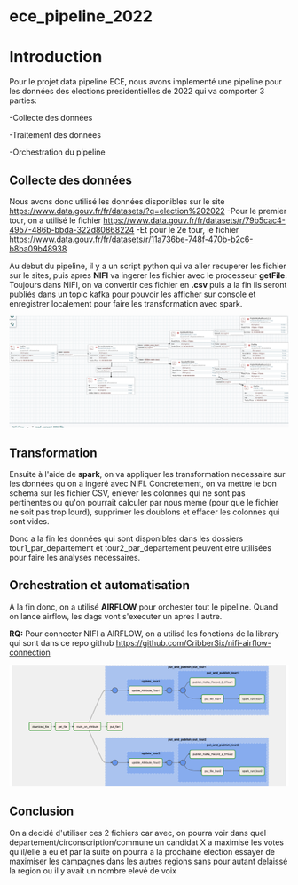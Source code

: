 # ece_pipeline_2022

# Introduction

Pour le projet data pipeline ECE, nous avons implementé une pipeline pour les données des elections presidentielles de 2022 qui va comporter 3 parties:

-Collecte des données

-Traitement des données

-Orchestration du pipeline

## Collecte des données
Nous avons donc utilisé les données disponibles sur le site https://www.data.gouv.fr/fr/datasets/?q=election%202022
-Pour le premier tour, on a utilisé le fichier https://www.data.gouv.fr/fr/datasets/r/79b5cac4-4957-486b-bbda-322d80868224
-Et pour le 2e tour, le fichier https://www.data.gouv.fr/fr/datasets/r/11a736be-748f-470b-b2c6-b8ba09b48938

Au debut du pipeline, il y a un script python qui va aller recuperer les fichier sur le sites, puis apres **NIFI** va ingerer les fichier avec le processeur **getFile**. Toujours dans NIFI, on va convertir ces fichier en **.csv** puis a la fin ils seront publiés dans un topic kafka pour pouvoir les afficher sur console et enregistrer localement pour faire les transformation avec spark.

![Nifi Flow](https://raw.githubusercontent.com/TianaDoto/ece_pipeline_2022/master/Projet_exam/img/nifi.png)

## Transformation
Ensuite à l'aide de **spark**, on va appliquer les transformation necessaire sur les données qu on a ingeré avec NIFI. Concretement, on va mettre le bon schema sur les fichier CSV, enlever les colonnes qui ne sont pas pertinentes ou qu'on pourrait calculer par nous meme (pour que le fichier ne soit pas trop lourd), supprimer les doublons et effacer les colonnes qui sont vides.

Donc a la fin les données qui sont disponibles dans les dossiers tour1_par_departement et tour2_par_departement peuvent etre utilisées pour faire les analyses necessaires.

## Orchestration et automatisation
A la fin donc, on a utilisé **AIRFLOW** pour orchester tout le pipeline.
Quand on lance airflow, les dags vont s'executer un apres l autre.

**RQ:** Pour connecter NIFI a AIRFLOW, on a utilisé les fonctions de la library qui sont dans ce repo github https://github.com/CribberSix/nifi-airflow-connection

![Airflow](https://raw.githubusercontent.com/TianaDoto/ece_pipeline_2022/master/Projet_exam/img/airflow.png)

## Conclusion
On a decidé d'utiliser ces 2 fichiers car avec, on pourra voir dans quel departement/circonscription/commune un candidat X a maximisé les votes qu il/elle a eu et par la suite on pourra a la prochaine election essayer de maximiser les campagnes dans les autres regions sans pour autant delaissé la region ou il y avait un nombre elevé de voix
